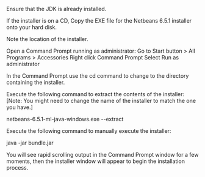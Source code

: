 Ensure that the JDK is already installed.

If the installer is on a CD, Copy the EXE file for the Netbeans 6.5.1 installer onto your hard disk.

Note the location of the installer.

Open a Command Prompt running as administrator: Go to Start button > All Programs > Accessories Right click Command Prompt Select Run as administrator

In the Command Prompt use the cd command to change to the directory containing the installer.

Execute the following command to extract the contents of the installer: [Note: You might need to change the name of the installer to match the one you have.]

netbeans-6.5.1-ml-java-windows.exe --extract

Execute the following command to manually execute the installer:

java -jar bundle.jar

You will see rapid scrolling output in the Command Prompt window for a few moments, then the installer window will appear to begin the installation process.

